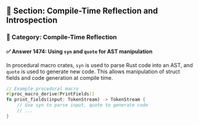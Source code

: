 ## 📘 Section: Compile-Time Reflection and Introspection
### 🔹 Category: Compile-Time Reflection
#### ✅ Answer 1474: Using `syn` and `quote` for AST manipulation

In procedural macro crates, `syn` is used to parse Rust code into an AST, and `quote` is used to generate new code. This allows manipulation of struct fields and code generation at compile time.

```rust
// Example procedural macro
#[proc_macro_derive(PrintFields)]
fn print_fields(input: TokenStream) -> TokenStream {
    // Use syn to parse input, quote to generate code
    // ...
}
```

